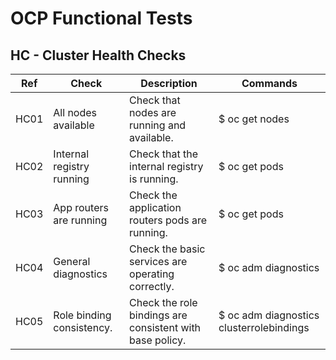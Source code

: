# OCP Functional Tests

## HC - Cluster Health Checks

| Ref |Check  | Description | Commands | 
|---|---|---|---|
| HC01 | All nodes available| Check that nodes are running and available. | $ oc get nodes |
| HC02 | Internal registry running | Check that the internal registry is running. | $ oc get pods |
| HC03 | App routers are running | Check the application routers pods are running. | $ oc get pods |
| HC04 | General diagnostics | Check the basic services are operating correctly. | $ oc adm diagnostics |
| HC05 | Role binding consistency. | Check the role bindings are consistent with base policy. | $ oc adm diagnostics clusterrolebindings |

